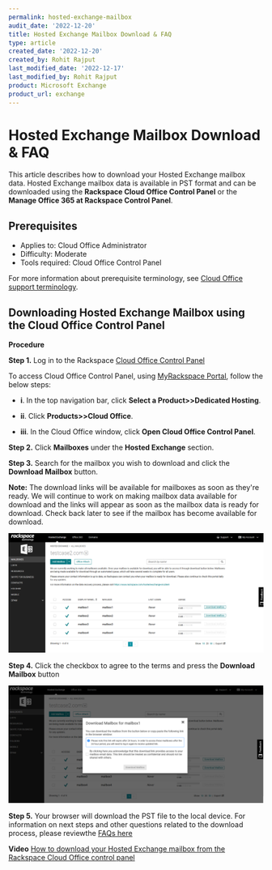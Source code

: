 ```yaml
---
permalink: hosted-exchange-mailbox
audit_date: '2022-12-20'
title: Hosted Exchange Mailbox Download & FAQ
type: article
created_date: '2022-12-20'
created_by: Rohit Rajput
last_modified_date: '2022-12-17'
last_modified_by: Rohit Rajput 
product: Microsoft Exchange
product_url: exchange
---
```


Hosted Exchange Mailbox Download & FAQ
========================================
This article describes how to download your Hosted Exchange mailbox data. Hosted Exchange mailbox data is available in PST format and can be downloaded using the **Rackspace Cloud Office Control Panel** or the **Manage Office 365 at Rackspace Control Panel**. 

Prerequisites
--------------------------------------------

 - Applies to: Cloud Office Administrator
 - Difficulty: Moderate
 - Tools required: Cloud Office Control Panel

 For more information about prerequisite terminology, see [Cloud Office support terminology](https://docs.rackspace.com/support/how-to/cloud-office-support-terminology/).
	
Downloading Hosted Exchange Mailbox using the Cloud Office Control Panel
-----------------------------------------------------------------
**Procedure**

**Step 1.**
Log in to the Rackspace 
[Cloud Office Control Panel](https://cp.rackspace.com/)

To access Cloud Office Control Panel, using [MyRackspace Portal](https://login.rackspace.com/login), follow the below steps:

- **i**.  In the top navigation bar, click **Select a Product>>Dedicated Hosting**.

- **ii**.	Click **Products>>Cloud Office**.

- **iii**. In the Cloud Office window, click **Open Cloud Office Control Panel**.

**Step 2.**  Click **Mailboxes** under the **Hosted Exchange** section.

**Step 3.** Search for the mailbox you wish to download and click the **Download Mailbox** button.

**Note:** The download links will be available for mailboxes as soon as they're ready. We will
continue to work on making mailbox data available for download and the links will appear as
soon as the mailbox data is ready for download. Check back later to see if the mailbox has
become available for download.

<img width="700" alt="manage_download_mailbox" src="manage-download-mailbox.png">


**Step 4.** Click the checkbox to agree to the terms and press the **Download Mailbox** button

<img width="700" alt="download_mailbox_modal" src="download-mailbox-modal.png">


**Step 5.** Your browser will download the PST file to the local device. For information on next steps and other questions related to the download process, please reviewthe [FAQs here](https://www.rackspace.com/sites/default/files/2022-12/Data-Recovery-FAQs-1.pdf)

**Video** [How to download your Hosted Exchange mailbox from the Rackspace Cloud Office control panel](https://youtu.be/LTpSK-6GvTA)

